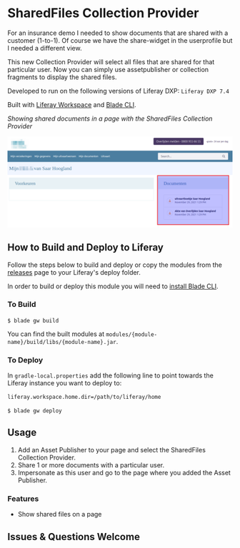 # SharedFiles Collection Provider

For an insurance demo I needed to show documents that are shared with a customer (1-to-1).
Of course we have the share-widget in the userprofile but I needed a different view.

This new Collection Provider will select all files that are shared for that particular user.
Now you can simply use assetpublisher or collection fragments to display the shared files.

Developed to run on the following versions of Liferay DXP: `Liferay DXP 7.4`

Built with [Liferay Workspace](https://help.liferay.com/hc/en-us/articles/360029147471-Liferay-Workspace) and [Blade CLI](https://help.liferay.com/hc/en-us/articles/360029147071-Blade-CLI).

*Showing shared documents in a page with the SharedFiles Collection Provider*

![screenshot](display.png)

## How to Build and Deploy to Liferay

Follow the steps below to build and deploy or copy the modules from the [releases](../../releases/latest) page to your Liferay's deploy folder.

In order to build or deploy this module you will need to [install Blade CLI](https://help.liferay.com/hc/en-us/articles/360028833852-Installing-Blade-CLI).

### To Build

`$ blade gw build`

You can find the built modules at `modules/{module-name}/build/libs/{module-name}.jar`.

### To Deploy

In `gradle-local.properties` add the following line to point towards the Liferay instance you want to deploy to:
```
liferay.workspace.home.dir=/path/to/liferay/home
```

`$ blade gw deploy`

## Usage
1. Add an Asset Publisher to your page and select the SharedFiles Collection Provider.
2. Share 1 or more documents with a particular user.
3. Impersonate as this user and go to the page where you added the Asset Publisher.

### Features

* Show shared files on a page

## Issues & Questions Welcome